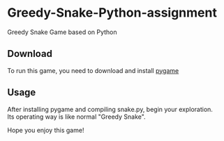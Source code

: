 # Greedy-Snake-Python-assignment
Greedy Snake Game based on Python

## Download  
To run this game, you need to download and install [pygame](https://www.pygame.org/news)

## Usage  
After installing pygame and compiling snake.py, begin your exploration.  
Its operating way is like normal "Greedy Snake".

Hope you enjoy this game!

